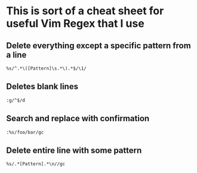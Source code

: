 # This is sort of a cheat sheet for useful Vim Regex that I use

## Delete everything except a specific pattern from a line
`%s/^.*\([Pattern]\s.*\).*$/\1/`

## Deletes blank lines
`:g/^$/d`

## Search and replace with confirmation
`:%s/foo/bar/gc`

## Delete entire line with some pattern
`%s/.*[Pattern].*\n//gc`

